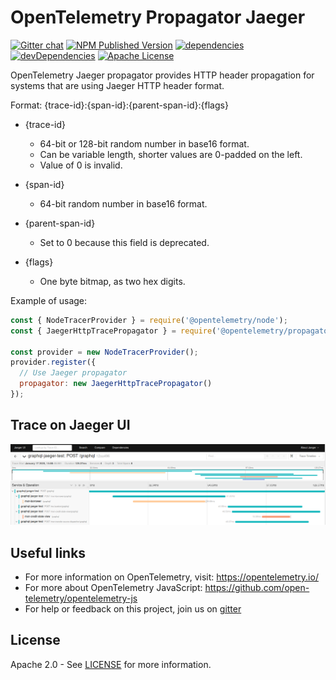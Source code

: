 # OpenTelemetry Propagator Jaeger

[![Gitter chat][gitter-image]][gitter-url]
[![NPM Published Version][npm-img]][npm-url]
[![dependencies][dependencies-image]][dependencies-url]
[![devDependencies][devDependencies-image]][devDependencies-url]
[![Apache License][license-image]][license-image]

OpenTelemetry Jaeger propagator provides HTTP header propagation for systems that are using Jaeger HTTP header format.

Format:
{trace-id}:{span-id}:{parent-span-id}:{flags}

* {trace-id}
  * 64-bit or 128-bit random number in base16 format.
  * Can be variable length, shorter values are 0-padded on the left.
  * Value of 0 is invalid.

* {span-id}
  * 64-bit random number in base16 format.

* {parent-span-id}
  * Set to 0 because this field is deprecated.
* {flags}
  * One byte bitmap, as two hex digits.

Example of usage:

```javascript
const { NodeTracerProvider } = require('@opentelemetry/node');
const { JaegerHttpTracePropagator } = require('@opentelemetry/propagator-jaeger');

const provider = new NodeTracerProvider();
provider.register({
  // Use Jaeger propagator
  propagator: new JaegerHttpTracePropagator()
});
```

## Trace on Jaeger UI

![example image](jaeger-tracing.png)

## Useful links

* For more information on OpenTelemetry, visit: <https://opentelemetry.io/>
* For more about OpenTelemetry JavaScript: <https://github.com/open-telemetry/opentelemetry-js>
* For help or feedback on this project, join us on [gitter][gitter-url]

## License

Apache 2.0 - See [LICENSE][license-url] for more information.

[gitter-image]: https://badges.gitter.im/open-telemetry/opentelemetry-js.svg
[gitter-url]: https://gitter.im/open-telemetry/opentelemetry-node?utm_source=badge&utm_medium=badge&utm_campaign=pr-badge&utm_content=badge
[license-url]: https://github.com/open-telemetry/opentelemetry-js-contrib/blob/main/LICENSE
[license-image]: https://img.shields.io/badge/license-Apache_2.0-green.svg?style=flat
[dependencies-image]: https://david-dm.org/open-telemetry/opentelemetry-js/status.svg?path=packages/opentelemetry-propagator-jaeger
[dependencies-url]: https://david-dm.org/open-telemetry/opentelemetry-js?path=packages%2Fopentelemetry-propagator-jaeger
[devDependencies-image]: https://david-dm.org/open-telemetry/opentelemetry-js/dev-status.svg?path=packages/opentelemetry-propagator-jaeger
[devDependencies-url]: https://david-dm.org/open-telemetry/opentelemetry-js?path=packages%2Fopentelemetry-propagator-jaeger&type=dev
[npm-url]: https://www.npmjs.com/package/@opentelemetry/propagator-jaeger
[npm-img]: https://badge.fury.io/js/%40opentelemetry%2Fpropagator-jaeger.svg
